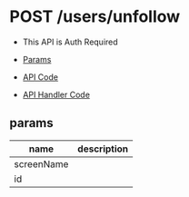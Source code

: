 # POST /users/unfollow

- This API is Auth Required

- [Params](#params)
- [API Code](/src/endpoints/users/unfollow.js)
- [API Handler Code](/src/handlers/web/users/unfollow.js)

## params


name|description
---|---
screenName|
id|
